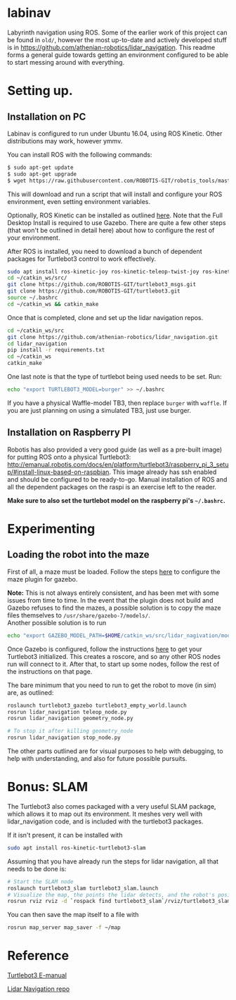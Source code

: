 # labinav

Labyrinth navigation using ROS.
Some of the earlier work of this project can be found in `old/`, however the most up-to-date and actively developed stuff is in https://github.com/athenian-robotics/lidar_navigation.
This readme forms a general guide towards getting an environment configured to be able to start messing around with everything.

# Setting up.

## Installation on PC

Labinav is configured to run under Ubuntu 16.04, using ROS Kinetic. Other distributions may work, however ymmv.

You can install ROS with the following commands:

```sh
$ sudo apt-get update
$ sudo apt-get upgrade
$ wget https://raw.githubusercontent.com/ROBOTIS-GIT/robotis_tools/master/install_ros_kinetic.sh && chmod 755 ./install_ros_kinetic.sh && bash ./install_ros_kinetic.sh
```

This will download and run a script that will install and configure your ROS environment, even setting environment variables.


Optionally, ROS Kinetic can be installed as outlined [here](http://wiki.ros.org/kinetic/Installation/Ubuntu). Note that the Full Desktop Install is required to use Gazebo.
There are quite a few other steps (that won't be outlined in detail here) about how to configure the rest of your environment.

After ROS is installed, you need to download a bunch of dependent packages for Turtlebot3 control to work effectively.

```sh
sudo apt install ros-kinetic-joy ros-kinetic-teleop-twist-joy ros-kinetic-teleop-twist-keyboard ros-kinetic-laser-proc ros-kinetic-rgbd-launch ros-kinetic-depthimage-to-laserscan ros-kinetic-rosserial-arduino ros-kinetic-rosserial-python ros-kinetic-rosserial-server ros-kinetic-rosserial-client ros-kinetic-rosserial-msgs ros-kinetic-amcl ros-kinetic-map-server ros-kinetic-move-base ros-kinetic-urdf ros-kinetic-xacro ros-kinetic-compressed-image-transport ros-kinetic-rqt-image-view ros-kinetic-gmapping ros-kinetic-navigation ros-kinetic-interactive-markers
cd ~/catkin_ws/src/
git clone https://github.com/ROBOTIS-GIT/turtlebot3_msgs.git
git clone https://github.com/ROBOTIS-GIT/turtlebot3.git
source ~/.bashrc
cd ~/catkin_ws && catkin_make
```

Once that is completed, clone and set up the lidar navigation repos.

```sh
cd ~/catkin_ws/src
git clone https://github.com/athenian-robotics/lidar_navigation.git
cd lidar_navigation
pip install -r requirements.txt
cd ~/catkin_ws
catkin_make
```
One last note is that the type of turtlebot being used needs to be set. Run:
```sh
echo "export TURTLEBOT3_MODEL=burger" >> ~/.bashrc
```
If you have a physical Waffle-model TB3, then replace `burger` with `waffle`. If you are just planning on using a simulated TB3, just use burger.


## Installation on Raspberry PI
Robotis has also provided a very good guide (as well as a pre-built image) for putting ROS onto a physical Turtlebot3: http://emanual.robotis.com/docs/en/platform/turtlebot3/raspberry_pi_3_setup/#install-linux-based-on-raspbian. 
This image already has ssh enabled and should be configured to be ready-to-go. Manual installation of ROS and all the dependent packages on the raspi is an exercise left to the reader.

**Make sure to also set the turtlebot model on the raspberry pi's `~/.bashrc`.**

# Experimenting

## Loading the robot into the maze

First of all, a maze must be loaded. Follow the steps [here](https://github.com/athenian-robotics/lidar_navigation/blob/master/gzmaze.md) to configure the maze plugin for gazebo.

**Note:** This is not always entirely consistent, and has been met with some issues from time to time. 
In the event that the plugin does not build and Gazebo refuses to find the mazes, a possible solution is to copy the maze files themselves to `/usr/share/gazebo-7/models/`.  
Another possible solution is to run 
```sh
echo "export GAZEBO_MODEL_PATH=$HOME/catkin_ws/src/lidar_nagivation/models/:$GAZEBO_MODEL_PATH" >> ~/.bashrc
```

Once Gazebo is configured, follow the instructions [here](https://github.com/athenian-robotics/lidar_navigation#start-a-turtlebot3) to get your Turtlebot3 initialized. This creates a roscore, and so any other ROS nodes run will connect to it. After that, to start up some nodes, follow the rest of the instructions on that page.

The bare minimum that you need to run to get the robot to move (in sim) are, as outlined:

```sh
roslaunch turtlebot3_gazebo turtlebot3_empty_world.launch
rosrun lidar_navigation teleop_node.py
rosrun lidar_navigation geometry_node.py

# To stop it after killing geometry_node
rosrun lidar_navigation stop_node.py
```

The other parts outlined are for visual purposes to help with debugging, to help with understanding, and also for future possible pursuits.

# Bonus: SLAM

The Turtlebot3 also comes packaged with a very useful SLAM package, which allows it to map out its environment. It meshes very well with lidar_navigation code, and is included with the turtlebot3 packages.

If it isn't present, it can be installed with

```sh
sudo apt install ros-kinetic-turtlebot3-slam
```

Assuming that you have already run the steps for lidar navigation, all that needs to be done is:

```sh
# Start the SLAM node
roslaunch turtlebot3_slam turtlebot3_slam.launch
# Visualize the map, the points the lidar detects, and the robot's position within it
rosrun rviz rviz -d `rospack find turtlebot3_slam`/rviz/turtlebot3_slam.rviz
```

You can then save the map itself to a file with
```sh
rosrun map_server map_saver -f ~/map
```



# Reference
[Turtlebot3 E-manual](http://emanual.robotis.com/)

[Lidar Navigation repo](https://github.com/athenian-robotics/lidar_navigation)
